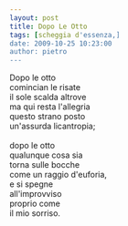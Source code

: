 ```yaml
---
layout: post
title: Dopo Le Otto
tags: [scheggia d'essenza,]
date: 2009-10-25 10:23:00
author: pietro
---
```

Dopo le otto<br/> comincian le risate<br/>il sole scalda altrove<br/>ma qui resta l'allegria<br/>questo strano posto<br/>un'assurda licantropia;<br/><br/>dopo le otto<br/>qualunque cosa sia<br/>torna sulle bocche<br/>come un raggio d'euforia,<br/>e si spegne<br/>all'improvviso<br/>proprio come<br/>il mio sorriso.
